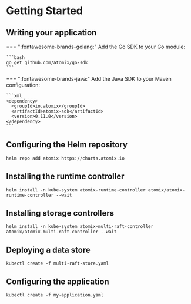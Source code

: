 # Getting Started

## Writing your application

=== ":fontawesome-brands-golang:"
    Add the Go SDK to your Go module:

    ```bash
    go get github.com/atomix/go-sdk
    ```

=== ":fontawesome-brands-java:"
    Add the Java SDK to your Maven configuration:

    ```xml
    <dependency>
      <groupId>io.atomix</groupId>
      <artifactId>atomix-sdk</artifactId>
      <version>0.11.0</version>
    </dependency>
    ```

## Configuring the Helm repository

```shell
helm repo add atomix https://charts.atomix.io
```

## Installing the runtime controller

```shell
helm install -n kube-system atomix-runtime-controller atomix/atomix-runtime-controller --wait
```

## Installing storage controllers

```shell
helm install -n kube-system atomix-multi-raft-controller atomix/atomix-multi-raft-controller --wait
```

## Deploying a data store

```shell
kubectl create -f multi-raft-store.yaml
```

## Configuring the application

```shell
kubectl create -f my-application.yaml
```
